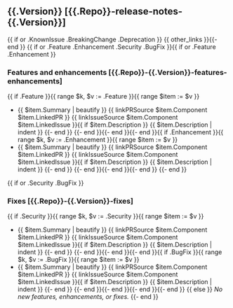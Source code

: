 ## {{.Version}} [{{.Repo}}-release-notes-{{.Version}}]
{{ if or .KnownIssue .BreakingChange .Deprecation }}
{{ other_links }}{{- end }}
{{ if or .Feature .Enhancement .Security .BugFix }}{{ if or .Feature .Enhancement }}
### Features and enhancements [{{.Repo}}-{{.Version}}-features-enhancements]
{{ if .Feature }}{{ range $k, $v := .Feature }}{{ range $item := $v }}
* {{ $item.Summary | beautify }} {{ linkPRSource $item.Component $item.LinkedPR }} {{ linkIssueSource $item.Component $item.LinkedIssue }}{{ if $item.Description }}
{{ $item.Description | indent }}
{{- end }}
{{- end }}{{- end }}{{- end }}{{ if .Enhancement }}{{ range $k, $v := .Enhancement }}{{ range $item := $v }}
* {{ $item.Summary | beautify }} {{ linkPRSource $item.Component $item.LinkedPR }} {{ linkIssueSource $item.Component $item.LinkedIssue }}{{ if $item.Description }}
{{ $item.Description | indent }}
{{- end }}
{{- end }}{{- end }}{{- end }}
{{- end }}

{{ if or .Security .BugFix }}
### Fixes [{{.Repo}}-{{.Version}}-fixes]
{{ if .Security }}{{ range $k, $v := .Security }}{{ range $item := $v }}
* {{ $item.Summary | beautify }} {{ linkPRSource $item.Component $item.LinkedPR }} {{ linkIssueSource $item.Component $item.LinkedIssue }}{{ if $item.Description }}
{{ $item.Description | indent }}
{{- end }}
{{- end }}{{- end }}{{- end }}{{ if .BugFix }}{{ range $k, $v := .BugFix }}{{ range $item := $v }}
* {{ $item.Summary | beautify }} {{ linkPRSource $item.Component $item.LinkedPR }} {{ linkIssueSource $item.Component $item.LinkedIssue }}{{ if $item.Description }}
{{ $item.Description | indent }}
{{- end }}
{{- end }}{{- end }}{{- end }}{{- end }}
{{ else }}
_No new features, enhancements, or fixes._
{{- end }}

